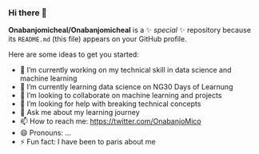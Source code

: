 ### Hi there 👋


**Onabanjomicheal/Onabanjomicheal** is a ✨ _special_ ✨ repository because its `README.md` (this file) appears on your GitHub profile.

Here are some ideas to get you started:

- 🔭 I’m currently working on my technical skill in data science and machine learning
- 🌱 I’m currently learning data science on NG30 Days of Learnung
- 👯 I’m looking to collaborate on machine learning and projects
- 🤔 I’m looking for help with breaking technical concepts
- 💬 Ask me about my learning journey
- 📫 How to reach me: https://twitter.com/OnabanjoMico
- 😄 Pronouns: ...
- ⚡ Fun fact: I have been to paris about me

